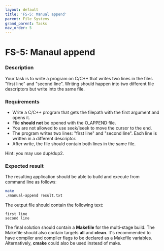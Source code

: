 ```yaml
---
layout: default
title: 'FS-5: Manual append'
parent: File Systems
grand_parent: Tasks
nav_order: 5
---
```


# FS-5: Manaul append

### Description

Your task is to write a program on C/C++ that writes two lines in the files "first line" and "second line".
Writing should happen into two different file descriptors but write into the same file.

### Requirements 

- Write a C/C++ program that gets the filepath with the first argument and opens it.
- File **should not** be opened with the O_APPEND file. 
- You are not allowed to use seek/lseek to move the cursor to the end.
- The program writes two lines: "first line" and "second line". Each line is written in a different descriptor.
- After write, the file should contain both lines in the same file.

Hint: you may use dup/dup2.

### Expected result

The resulting application should be able to build and execute from command line as follows:

```sh
make
./manual-append result.txt
```

The output file should contain the following text:
```
first line
second line
```

The final solution should contain a **Makefile** for the multi-stage build. The Makefile should also contain targets **all** and **clean**. It's recommended to have compiler and compiler flags to be declared as a Makefile variables. Alternatively, **cmake** could also be used instead of make. 
